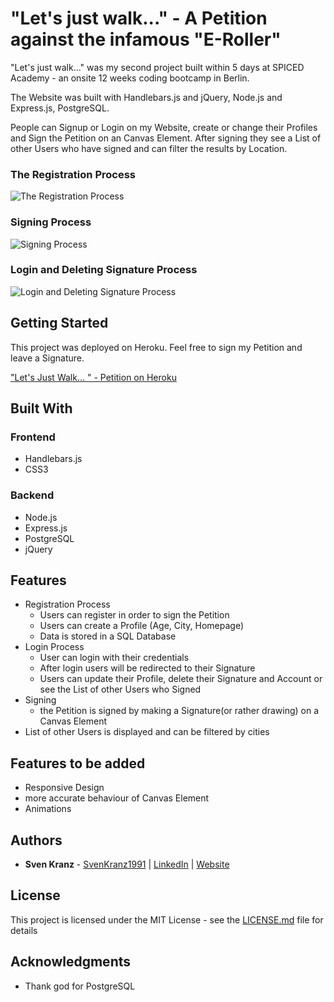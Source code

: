 # "Let's just walk..." - A Petition against the infamous "E-Roller"

"Let's just walk..." was my second project built within 5 days at SPICED Academy - an onsite 12 weeks coding bootcamp in Berlin.

The Website was built with Handlebars.js and jQuery, Node.js and Express.js, PostgreSQL.

People can Signup or Login on my Website, create or change their Profiles and Sign the Petition on an Canvas Element.
After signing they see a List of other Users who have signed and can filter the results by Location.

### The Registration Process

![The Registration Process](gifreadme/Petition-640-Registration.gif)

### Signing Process

![Signing Process](gifreadme/Petition-640-Signing.gif)

### Login and Deleting Signature Process

![Login and Deleting Signature Process](gifreadme/Petition-640-Login.gif)

## Getting Started

This project was deployed on Heroku.
Feel free to sign my Petition and leave a Signature.

["Let's Just Walk... " - Petition on Heroku](https://letsjustwalk.herokuapp.com)

## Built With

### Frontend

-   Handlebars.js
-   CSS3

### Backend

-   Node.js
-   Express.js
-   PostgreSQL
-   jQuery

## Features

-   Registration Process
    -   Users can register in order to sign the Petition
    -   Users can create a Profile (Age, City, Homepage)
    -   Data is stored in a SQL Database
-   Login Process
    -   User can login with their credentials
    -   After login users will be redirected to their Signature
    -   Users can update their Profile, delete their Signature and Account or see the List of other Users who Signed
-   Signing
    -   the Petition is signed by making a Signature(or rather drawing) on a Canvas Element
-   List of other Users is displayed and can be filtered by cities

## Features to be added

-   Responsive Design
-   more accurate behaviour of Canvas Element
-   Animations

## Authors

-   **Sven Kranz** - [SvenKranz1991](https://github.com/SvenKranz1991) | [LinkedIn](https://www.linkedin.com/in/sven-kranz-a2389318b/) | [Website](www.google.com)

## License

This project is licensed under the MIT License - see the [LICENSE.md](LICENSE.md) file for details

## Acknowledgments

-   Thank god for PostgreSQL

